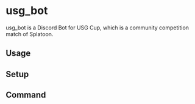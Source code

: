 # usg_bot

usg_bot is a Discord Bot for USG Cup, 
which is a community competition match of Splatoon.

## Usage

## Setup

## Command
